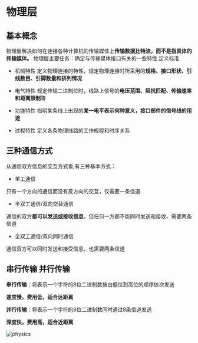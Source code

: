 # 物理层

## 基本概念

物理层解决如何在连接各种计算机的传输媒体上**传输数据比特流，而不是指具体的传输媒体。**
物理层主要任务：确定与传输媒体接口有关的一些特性 定义标准

- 机械特性
定义物理连接的特性，规定物理连接时所采用的**规格、接口形状、引线数目、引脚数量和排列情况**

- 电气特性
规定传输二进制位时，线路上信号的**电压范围、阻抗匹配、传输速率和距离限制**等

- 功能特性
指明某条线上出现的**某一电平表示何种意义，接口部件的信号线的用途**

- 过程特性
定义各条物理线路的工作规程和时序关系

## 三种通信方式

从通信双方信息的交互方式看,有三种基本方式：

- 单工通信

只有一个方向的通信而没有反方向的交互，仅需要一条信道

- 半双工通信/双向交替通信

通信的双方**都可以发送或接收信息**，但任何一方都不能同时发送和接收，需要两条信道

- 全双工通信/双向同时通信

通信双方可以同时发送和接受信息，也需要两条信道

## 串行传输 并行传输

**串行传输**：将表示一个字符的8位二进制数按由低位到高位的顺序依次发送

**速度慢，费用低，适合远距离**

**并行传输**：将表示一个字符的8位二进制数同时通过8条信道发送

**深度快，费用高，适合近距离**

![physics](/img/network/physics/physics-1.png)